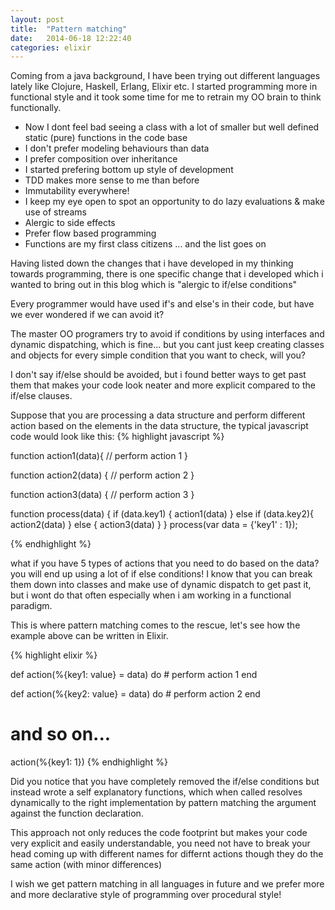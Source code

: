 ```yaml
---
layout: post
title:  "Pattern matching"
date:   2014-06-18 12:22:40
categories: elixir
---
```


Coming from a java background, I have been trying out different languages lately like Clojure, Haskell, Erlang, Elixir etc. I started programming more in functional style and it took some time for me to retrain my OO brain to think functionally.
- Now I dont feel bad seeing a class with a lot of smaller but well defined static (pure) functions in the code base
- I don't prefer modeling behaviours than data
- I prefer composition over inheritance
- I started prefering bottom up style of development 
- TDD makes more sense to me than before
- Immutability everywhere!
- I keep my eye open to spot an opportunity to do lazy evaluations & make use of streams
- Alergic to side effects 
- Prefer flow based programming
- Functions are my first class citizens
... and the list goes on

Having listed down the changes that i have developed in my thinking towards programming, there is one specific change that i developed which i wanted to bring out in this blog which is "alergic to if/else conditions"

Every programmer would have used if's and else's in their code, but have we ever wondered if we can avoid it? 

The master OO programers try to avoid if conditions by using interfaces and dynamic dispatching, which is fine... but you cant just keep creating classes and objects for every simple condition that you want to check, will you?

I don't say if/else should be avoided, but i found better ways to get past them that makes your code look neater and more explicit compared to the if/else clauses.

Suppose that you are processing a data structure and perform different action based on the elements in the data structure, the typical javascript code would look like this:
{% highlight javascript %}

function action1(data){
  // perform action 1
}

function action2(data) {
 // perform action 2
}

function action3(data) {
 // perform action 3
}

function process(data) {
    if (data.key1) {
        action1(data)
    }
    else if (data.key2){
        action2(data)
    }
    else {
    	action3(data)
    }
}
process(var data = {'key1' : 1});

{% endhighlight %}


what if you have 5 types of actions that you need to do based on the data? you will end up using a lot of if else conditions! I know that you can break them down into classes and make use of dynamic dispatch to get past it, but i wont do that often especially when i am working in a functional paradigm.

This is where pattern matching comes to the rescue, let's see how the example above can be written in Elixir.

{% highlight elixir %}

def action(%{key1: value} = data) do
	# perform action 1
end

def action(%{key2: value} = data) do
    # perform action 2
end

# and so on...


action(%{key1: 1})
{% endhighlight %}

Did you notice that you have completely removed the if/else conditions but instead wrote a self explanatory functions, which when called resolves dynamically to the right implementation by pattern matching the argument against the function declaration.

This approach not only reduces the code footprint but makes your code very explicit and easily understandable, you need not have to break your head coming up with different names for differnt actions though they do the same action (with minor differences)

I wish we get pattern matching in all languages in future and we prefer more and more declarative style of programming over procedural style!





